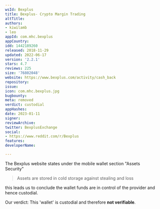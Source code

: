 ```yaml
---
wsId: Bexplus
title: Bexplus- Crypto Margin Trading
altTitle: 
authors:
- kiwilamb
- leo
appId: com.mhc.bexplus
appCountry: 
idd: 1442189260
released: 2018-11-29
updated: 2022-06-17
version: '2.2.1'
stars: 4.7
reviews: 225
size: '76802048'
website: https://www.bexplus.com/activity/cash_back
repository: 
issue: 
icon: com.mhc.bexplus.jpg
bugbounty: 
meta: removed
verdict: custodial
appHashes: 
date: 2023-01-11
signer: 
reviewArchive: 
twitter: BexplusExchange
social:
- https://www.reddit.com/r/Bexplus
features: 
developerName: 

---
```


The Bexplus website states under the mobile wallet section "Assets Security"

> Assets are stored in cold storage against stealing and loss

this leads us to conclude the wallet funds are in control of the provider and
hence custodial.

Our verdict: This 'wallet' is custodial and therefore **not verifiable**.
